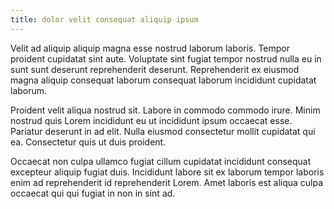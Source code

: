 ```yaml
---
title: dolor velit consequat aliquip ipsum
---
```


Velit ad aliquip aliquip magna esse nostrud laborum laboris. Tempor proident cupidatat sint aute. Voluptate sint fugiat tempor nostrud nulla eu in sunt sunt deserunt reprehenderit deserunt. Reprehenderit ex eiusmod magna aliquip consequat laborum consequat laborum incididunt cupidatat laborum.

Proident velit aliqua nostrud sit. Labore in commodo commodo irure. Minim nostrud quis Lorem incididunt eu ut incididunt ipsum occaecat esse. Pariatur deserunt in ad elit. Nulla eiusmod consectetur mollit cupidatat qui ea. Consectetur quis ut duis proident.

Occaecat non culpa ullamco fugiat cillum cupidatat incididunt consequat excepteur aliquip fugiat duis. Incididunt labore sit ex laborum tempor laboris enim ad reprehenderit id reprehenderit Lorem. Amet laboris est aliqua culpa occaecat qui qui fugiat in non in sint ad.